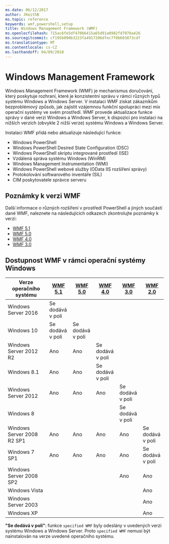 ```yaml
---
ms.date: 06/12/2017
author: JKeithB
ms.topic: reference
keywords: wmf,powershell,setup
title: Windows Management Framework (WMF)
ms.openlocfilehash: 715ac6fe5df47066415a65d91a0982fd7070a426
ms.sourcegitcommit: cf195b090b3223fa4917206dfec7f0b603873cdf
ms.translationtype: MT
ms.contentlocale: cs-CZ
ms.lasthandoff: 04/09/2018
---
```

# <a name="windows-management-framework"></a>Windows Management Framework

Windows Management Framework (WMF) je mechanismus doručování, který poskytuje rozhraní, které je konzistentní správu v rámci různých typů systému Windows a Windows Server.
V instalaci WMF získat zákazníkům bezproblémový způsob, jak zajistit vzájemnou funkční spolupráci mezi mix operační systémy ve svém prostředí.
WMF provede aktualizace funkce správy v dané verzi Windows a Windows Server, k dispozici pro instalaci na nižších verzích (obvykle 2 nižší verze) systému Windows a Windows Server.

Instalaci WMF přidá nebo aktualizuje následující funkce:

- Windows PowerShell
- Windows PowerShell Desired State Configuration (DSC)
- Windows PowerShell skriptu integrované prostředí (ISE)
- Vzdálená správa systému Windows (WinRM)
- Windows Management Instrumentation (WMI)
- Windows PowerShell webové služby (OData IIS rozšíření správy)
- Protokolování softwarového inventáře (SIL)
- CIM poskytovatele správce serveru

## <a name="wmf-release-notes"></a>Poznámky k verzi WMF

Další informace o různých rozšíření v prostředí PowerShell a jiných součástí dané WMF, naleznete na následujících odkazech zkontrolujte poznámky k verzi:

- [WMF 5.1](5.1/release-notes.md)
- [WMF 5.0](5.0/releasenotes.md)
- [WMF 4.0](https://download.microsoft.com/download/3/D/6/3D61D262-8549-4769-A660-230B67E15B25/Windows%20Management%20Framework%204%200%20Release%20Notes.docx)
- [WMF 3.0](https://download.microsoft.com/download/E/7/6/E76850B8-DA6E-4FF5-8CCE-A24FC513FD16/WMF%203%20Release%20Notes.docx)

## <a name="wmf-availability-across-windows-operating-systems"></a>Dostupnost WMF v rámci operační systémy Windows

| Verze operačního systému | [WMF 5.1](https://aka.ms/wmf51download) | [WMF 5.0](https://aka.ms/wmf5download) | [WMF 4.0](https://aka.ms/wmf4download) |  [WMF 3.0](https://aka.ms/wmf3download) | [WMF 2.0](https://aka.ms/wmf2download) |
| ------------------------ | ----------- | ----------- | ----------- | ------------ |  ------------- |
| Windows Server 2016 | Se dodává v poli |  |  |  |  |
| Windows 10 | Se dodává v poli | Se dodává v poli  | | | |
| Windows Server 2012 R2| Ano | Ano | Se dodává v poli |  |  |
| Windows 8.1 | Ano | Ano |  Se dodává v poli |  |  |
| Windows Server 2012 | Ano | Ano | Ano |  Se dodává v poli | |
| Windows 8 |  |  |  | Se dodává v poli | |
| Windows Server 2008 R2 SP1 | Ano | Ano | Ano |  Ano| Se dodává v poli |
| Windows 7 SP1  | Ano | Ano | Ano | Ano | Se dodává v poli |
| Windows Server 2008 SP2 | | | | Ano | Ano |
| Windows Vista | | | | | Ano |
| Windows Server 2003| | | |  | Ano |
| Windows XP | | | |  | Ano |

**"Se dodává v poli"**: funkce `specified WMF` byly odeslány v uvedených verzí systému Windows a Windows Server.
Proto `specified WMF` nemusí být nainstalován na verze uvedené operačního systému.